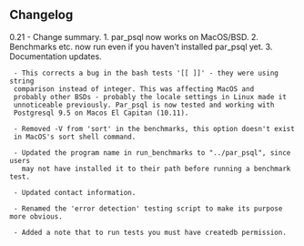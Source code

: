 Changelog
----

0.21 - Change summary.
       1. par_psql now works on MacOS/BSD.
       2. Benchmarks etc. now run even if you haven't installed par_psql yet.
       3. Documentation updates.

     - This corrects a bug in the bash tests '[[ ]]' - they were using string 
     comparison instead of integer. This was affecting MacOS and 
     probably other BSDs - probably the locale settings in Linux made it 
     unnoticeable previously. Par_psql is now tested and working with
     Postgresql 9.5 on Macos El Capitan (10.11). 

     - Removed -V from 'sort' in the benchmarks, this option doesn't exist
     in MacOS's sort shell command.

     - Updated the program name in run_benchmarks to "../par_psql", since users
       may not have installed it to their path before running a benchmark test.

     - Updated contact information.

     - Renamed the 'error detection' testing script to make its purpose more obvious.

     - Added a note that to run tests you must have createdb permission.
